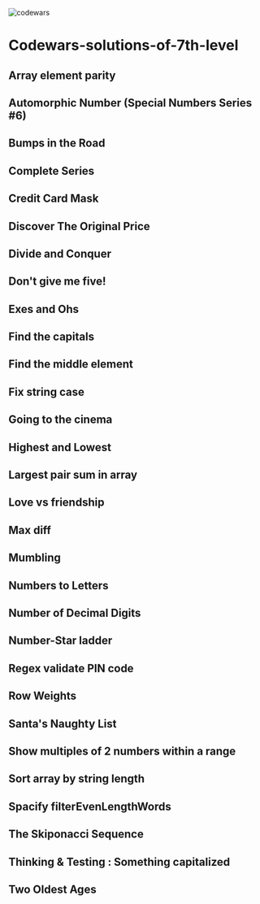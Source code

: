 ![codewars](https://user-images.githubusercontent.com/68942106/94330252-aacd6500-ff77-11ea-9185-c090b275b794.png)

# Codewars-solutions-of-7th-level

## Array element parity
## Automorphic Number (Special Numbers Series #6)
## Bumps in the Road
## Complete Series
## Credit Card Mask
## Discover The Original Price
## Divide and Conquer
## Don't give me five!
## Exes and Ohs
## Find the capitals
## Find the middle element
## Fix string case
## Going to the cinema
## Highest and Lowest
## Largest pair sum in array 
## Love vs friendship
## Max diff
## Mumbling
## Numbers to Letters
## Number of Decimal Digits
## Number-Star ladder
## Regex validate PIN code
## Row Weights
## Santa's Naughty List
## Show multiples of 2 numbers within a range
## Sort array by string length
## Spacify filterEvenLengthWords
## The Skiponacci Sequence
## Thinking & Testing : Something capitalized
## Two Oldest Ages
